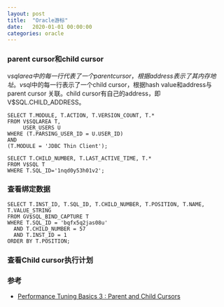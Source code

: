 ```yaml
---
layout: post
title:  "Oracle游标"
date:   2020-01-01 00:00:00
categories: oracle
---
```


### parent cursor和child cursor
v$sqlarea中的每一行代表了一个parent cursor，根据address表示了其内存地址。
v$sql中的每一行表示了一个child cursor，根据hash value和address与parent cursor 关联。child cursor有自己的address，即V$SQL.CHILD_ADDRESS。

```
SELECT T.MODULE, T.ACTION, T.VERSION_COUNT, T.*
FROM V$SQLAREA T,
     USER_USERS U
WHERE (T.PARSING_USER_ID = U.USER_ID)
AND
(T.MODULE = 'JDBC Thin Client');
```

```
SELECT T.CHILD_NUMBER, T.LAST_ACTIVE_TIME, T.*
FROM V$SQL T
WHERE T.SQL_ID='1nqd0y53h01v2';
```

### 查看绑定数据
```
SELECT T.INST_ID, T.SQL_ID, T.CHILD_NUMBER, T.POSITION, T.NAME, T.VALUE_STRING
FROM GV$SQL_BIND_CAPTURE T
WHERE T.SQL_ID = 'bqfx5q2jas08u'
  AND T.CHILD_NUMBER = 57
  AND T.INST_ID = 1
ORDER BY T.POSITION;
```

### 查看Child cursor执行计划


### 参考
+ [Performance Tuning Basics 3 : Parent and Child Cursors](http://expertoracle.com/2017/11/17/db-tuning-basics-3-parent-and-child-cursors/)